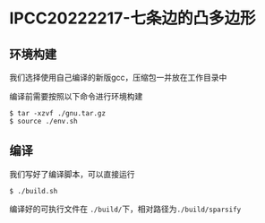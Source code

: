 # IPCC20222217-七条边的凸多边形

## 环境构建
我们选择使用自己编译的新版gcc，压缩包一并放在工作目录中

编译前需要按照以下命令进行环境构建

```shell
$ tar -xzvf ./gnu.tar.gz
$ source ./env.sh
```

## 编译
我们写好了编译脚本，可以直接运行
```shell
$ ./build.sh
```
编译好的可执行文件在 `./build/`下，相对路径为`./build/sparsify`


